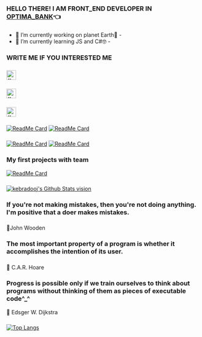 ### HELLO THERE! I AM FRONT_END DEVELOPER IN [OPTIMA_BANK][OPTIMA_BANK]👈
###
- 🔭 I’m currently working on planet Earth🍓 -
- 🌱 I’m currently learning JS and C#🤓 -
### WRITE ME IF YOU INTERESTED ME
### [<img alt="#" width="25px" src="https://www.flaticon.com/svg/static/icons/svg/1604/1604538.svg" />][TELEGRAM]
### [<img alt="#" width="25px" src="https://www.flaticon.com/svg/static/icons/svg/124/124011.svg" />][LINKEDIN]
### [<img alt="#" width="25px" src="https://www.flaticon.com/svg/static/icons/svg/281/281769.svg" />][GMAIL]
<!--			
**kebradooj/kebradooj** is a ✨ _special_ ✨ repository because its `README.md` (this file) appears on your GitHub profile. -->
###
[![ReadMe Card](https://github-readme-stats.vercel.app/api/pin/?username=kebradooj&repo=Fractal-tree-recursion&theme=vue&hide_border=true)](https://github.com/kebradooj/Fractal-tree-recursion)
[![ReadMe Card](https://github-readme-stats.vercel.app/api/pin/?username=kebradooj&repo=re2-remake-costumes-changer&theme=buefy&hide_border=true)](https://github.com/kebradooj/re2-remake-costumes-changer)
###
[![ReadMe Card](https://github-readme-stats.vercel.app/api/pin/?username=kebradooj&theme=buefy&repo=Judith-sand-conference&hide_border=true)](https://github.com/kebradooj/Judith-sand-conference)
[![ReadMe Card](https://github-readme-stats.vercel.app/api/pin/?username=kebradooj&theme=vue&repo=My-first-portfolio-project&hide_border=true)](https://github.com/kebradooj//My-first-portfolio-project)
### My first projects with team 
[![ReadMe Card](https://github-readme-stats.vercel.app/api/pin/?username=kebradooj&theme=buefy&repo=Poputka.kg&hide_border=true)](https://github.com/kebradooj/Poputka.kg)

###

[<img alt="kebradooj's Github Stats vision" src="https://github-readme-stats.vercel.app/api?username=kebradooj&theme=dracula&show_icons=true&hide_border=true">](https://github.com/kebradooj)
### If you're not making mistakes, then you're not doing anything. I'm positive that a doer makes mistakes.
###
💬John Wooden
### The most important property of a program is whether it accomplishes the intention of its user.
###
💬 C.A.R. Hoare
###
### Progress is possible only if we train ourselves to think about programs without thinking of them as pieces of executable code^_^
💬 Edsger W. Dijkstra
###
###
[![Top Langs](https://github-readme-stats.vercel.app/api/top-langs/?username=kebradooj&layout=compact&hide_border=true)](https://github.com/kebradooj)
###
###
###
[OPTIMA_BANK]: https://www.optimabank.kg
[TELEGRAM]: https://t.me/kebradooj
[LINKEDIN]: https://linkedin.com/in/kebradooj
[GMAIL]: kasterrock@gmail.com
